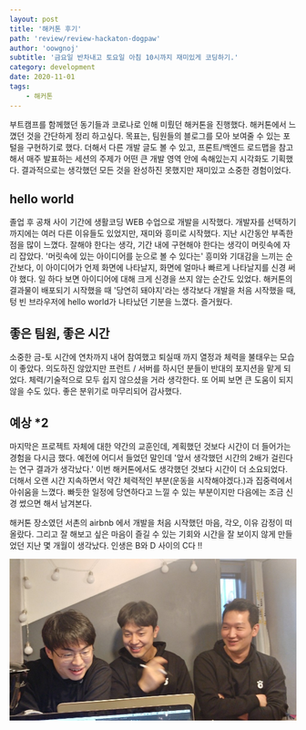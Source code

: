 ```yaml
---
layout: post
title: '해커톤 후기'
path: 'review/review-hackaton-dogpaw'
author: 'oowgnoj'
subtitle: '금요일 반차내고 토요일 아침 10시까지 재미있게 코딩하기.'
category: development
date: 2020-11-01
tags:
    - 해커톤
---
```


부트캠프를 함께했던 동기들과 코로나로 인해 미뤘던 해커톤을 진행했다. 해커톤에서 느꼈던 것을 간단하게 정리 하고싶다. 
목표는, 팀원들의 블로그를 모아 보여줄 수 있는 포털을 구현하기로 했다. 더해서 다른 개발 글도 볼 수 있고, 프론트/백엔드 로드맵을 참고해서 매주 발표하는 세션의 주제가 어떤 큰 개발 영역 안에 속해있는지 시각화도 기획했다. 결과적으로는 생각했던 모든 것을 완성하진 못했지만 재미있고 소중한 경험이었다. 

## hello world
졸업 후 공채 사이 기간에 생활코딩 WEB 수업으로 개발을 시작했다. 개발자를 선택하기 까지에는 여러 다른 이유들도 있었지만, 재미와 흥미로 시작했다. 지난 시간동안 부족한 점을 많이 느꼈다. 잘해야 한다는 생각, 기간 내에 구현해야 한다는 생각이 머릿속에 자리 잡았다. '머릿속에 있는 아이디어를 눈으로 볼 수 있다는' 흥미와 기대감을 느끼는 순간보다, 이 아이디어가 언제 화면에 나타날지, 화면에 얼마나 빠르게 나타날지를 신경 써야 했다. 일 하다 보면 아이디어에 대해 크게 신경을 쓰지 않는 순간도 있었다. 해커톤의 결과물이 배포되기 시작했을 때 '당연히 돼야지'라는 생각보다 개발을 처음 시작했을 때, 텅 빈 브라우저에 hello world가 나타났던 기분을 느꼈다. 즐거웠다.


## 좋은 팀원, 좋은 시간
소중한 금-토 시간에 연차까지 내어 참여했고 퇴실때 까지 열정과 체력을 불태우는 모습이 좋았다. 의도하진 않았지만 프런트 / 서버를 하시던 분들이 반대의 포지션을 맡게 되었다. 체력/기술적으로 모두 쉽지 않으셨을 거라 생각한다. 또 어찌 보면 큰 도움이 되지 않을 수도 있다. 좋은 분위기로 마무리되어 감사했다. 


## 예상 *2
마지막은 프로젝트 자체에 대한 약간의 교훈인데, 계획했던 것보다 시간이 더 들어가는 경험을 다시금 했다. 예전에 어디서 들었던 말인데 '앞서 생각했던 시간의 2배가 걸린다는 연구 결과가 생각났다.' 이번 해커톤에서도 생각했던 것보다 시간이 더 소요되었다. 더해서 오랜 시간 지속하면서 약간 체력적인 부분(운동을 시작해야겠다.)과 집중력에서 아쉬움을 느꼈다. 빠듯한 일정에 당연하다고 느낄 수 있는 부분이지만 다음에는 조금 신경 썼으면 해서 남겨본다.

해커톤 장소였던 서촌의 airbnb 에서 개발을 처음 시작했던 마음, 각오, 이유 감정이 떠올랐다. 그리고 잘 해보고 싶은 마음이 즐길 수 있는 기회와 시간을 잘 보이지 않게 만들었던 지난 몇 개월이 생각났다. 
인생은 B와 D 사이의 C다 !!

![서버 배포에 성공한 프론트 개발자 1,2,3](./../images/in-post/hackaton/front-3.JPG)